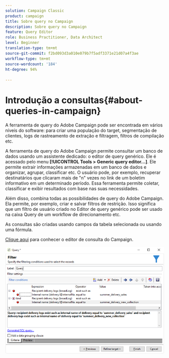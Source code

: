```yaml
---
solution: Campaign Classic
product: campaign
title: Sobre query no Campaign
description: Sobre query no Campaign
feature: Query Editor
role: Business Practitioner, Data Architect
level: Beginner
translation-type: tm+mt
source-git-commit: f2bd093d3a010e079b7f5adf3371e21d07a4f3ae
workflow-type: tm+mt
source-wordcount: '184'
ht-degree: 94%

---
```



# Introdução a consultas{#about-queries-in-campaign}

A ferramenta de query do Adobe Campaign pode ser encontrada em vários níveis do software: para criar uma população do target, segmentação de clientes, logs de rastreamento de extração e filtragem, filtros de compilação etc.

A ferramenta de query do Adobe Campaign permite consultar um banco de dados usando um assistente dedicado: o editor de query genérico. Ele é acessado pelo menu **[!UICONTROL Tools > Generic query editor...]**. Ele permite extrair informações armazenadas em um banco de dados e organizar, agrupar, classificar etc. O usuário pode, por exemplo, recuperar destinatários que clicaram mais de &quot;n&quot; vezes no link de um boletim informativo em um determinado período. Essa ferramenta permite coletar, classificar e exibir resultados com base nas suas necessidades.

Além disso, combina todas as possibilidades de query do Adobe Campaign. Ela permite, por exemplo, criar e salvar filtros de restrição. Isso significa que um filtro de usuário criado no Editor de query genérico pode ser usado na caixa Query de um workflow de direcionamento etc.

As consultas são criadas usando campos da tabela selecionada ou usando uma fórmula.

[Clique aqui](../../workflow/using/query.md) para conhecer o editor de consulta do Campaign.

![](assets/query_recipients_4.png)
